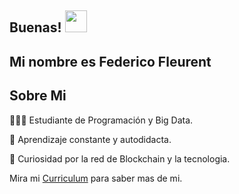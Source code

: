 ## Buenas! <img src="https://raw.githubusercontent.com/iampavangandhi/iampavangandhi/master/gifs/Hi.gif" width="35px"></h2>

## Mi nombre es Federico Fleurent 

## Sobre Mi 
👨🏻‍💻 Estudiante de Programación y Big Data.

👀 Aprendizaje constante y autodidacta.

🚀 Curiosidad por la red de Blockchain y la tecnologia.

Mira mi [Curriculum](https://drive.google.com/file/d/1bKMn-WNItyNUhskJ4BnQCgQY3-BmdP5v/view?usp=sharing) para saber mas de mi.
